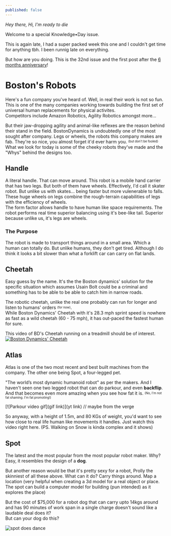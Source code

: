```yaml
---
published: false
---
```

_Hey there, Hi, I'm ready to die_  

Welcome to a special Knowledge•Day issue.  

This is again late, I had a super packed week this one and I couldn't get time for anything tbh. I been runnig late on everything.  

But how are you doing. This is the 32nd issue and the first post after the [6 months anniversary](https://knowledgeday.in/half-year/)!  

# Boston's Robots
Here's a fun company you've heard of. Well, in real their work is not so fun. This is one of the many companies working towards building the first set of universal human replacements for physical activites.  
Competitors include Amazon Robotics, Agility Robotics amongst more...  

But their jaw-dropping agility and animal-like reflexes are the reason behind their stand in the field. BostonDynamics is undoubtedly one of the most sought after company. Legs or wheels, the robots this company makes are fab. They're so nice, you almost forget it'd ever harm you. <sup><sub>(but don't be fooled)</sub></sup>  
What we look for today is some of the cheeky robots they've made and the "Whys" behind the designs too.   

## Handle

A literal handle. That can move around. This robot is a mobile hand carrier that has two legs. But both of them have wheels. Effectively, I'd call it skater robot. But unlike us with skates... being faster but more vulenerable to falls. These huge wheels on legs combine the rough-terrain capabilities of legs with the efficiency of wheels.  
The form factor allows handle to have human like space requirements. The robot performs real time superior balancing using it's bee-like tail. Superior because unlike us, it's legs are wheels.  

### The Purpose
The robot is made to transport things around in a small area. Which a human can totally do. But unlike humans, they don't get tired. Although I do think it looks a bit slower than what a forklift car can carry on flat lands.

## Cheetah 

Easy guess by the name. It's the the Boston dynamics' solution for the specific situation which assumes Usain Bolt could be a criminal and something has to be able to be able to catch him in narrow roads.

The robotic cheetah, unlike the real one probably can run for longer and listen to humans' orders <sup><sub>(for now)</sub></sup>.  
While Boston Dynamics' Cheetah with it's 28.3 mph sprint speed is nowhere as fast as a wild cheetah (60 - 75 mph), it has out-paced the fastest human for sure.

This video of BD's Cheetah running on a treadmill should be of interest.  
[![Boston Dynamics' Cheetah](https://i.gifer.com/F3du.gif)](https://www.youtube.com/watch?v=chPanW0QWhA)

## Atlas

Atlas is one of the two most recent and best built machines from the company. The other one being Spot, a four-legged pet.  

"The world’s most dynamic humanoid robot" as per the makers. And I haven't seen one two legged robot that can do parkour, and even **backflip**. And that becomes even more amazing when you see how fat it is. <sup><sub>(No, I'm not fat shaming. I'm fat promoting!)</sub></sup>  

[![Parkour video gif](gif link)](yt link) // maybe from the verge  

So anyway, with a height of 1.5m, and 80 KGs of weight, you'd want to see how close to real life human like movements it handles. Just watch this video right here. (PS. Walking on Snow is kinda complex and it shows)  

## Spot
The latest and the most popular from the most popular robot maker. Why? Easy, it resembles the design of a **dog**.  

But another reason would be that it's pretty sexy for a robot, Prolly the skinniest of all these above. What can it do? Carry things around. Map a location (very helpful when creating a 3d model for a real object or place. The spot can build a computer model for building (pun intended) as it explores the place)  

But the cost of $75,000 for a robot dog that can carry upto 14kgs around and has 90 minutes of work span in a single charge doesn't sound like a laudable deal does it?  
But can your dog do this?

![spot does dance]()

